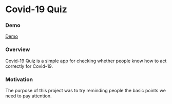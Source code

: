 # Covid-19 Quiz

### Demo

[Demo](https://mickey7799.github.io/covid_Quiz/)


### Overview

Covid-19 Quiz is a simple app for checking whether people know how to act correctly for Covid-19. 

### Motivation

The purpose of this project was to try reminding people the basic points we need to pay attention. 



